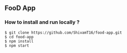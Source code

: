 ## FooD App

### How to install and run locally ?

```
$ git clone https://github.com/ShivamT16/food-app.git
$ cd food-app
$ npm install
$ npm start
```